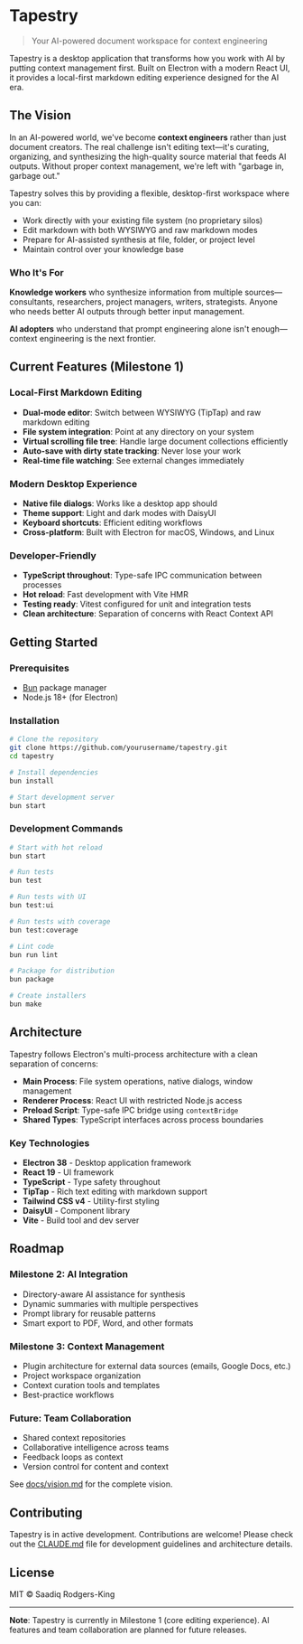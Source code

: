 # Tapestry

> Your AI-powered document workspace for context engineering

Tapestry is a desktop application that transforms how you work with AI by putting context management first. Built on Electron with a modern React UI, it provides a local-first markdown editing experience designed for the AI era.

## The Vision

In an AI-powered world, we've become **context engineers** rather than just document creators. The real challenge isn't editing text—it's curating, organizing, and synthesizing the high-quality source material that feeds AI outputs. Without proper context management, we're left with "garbage in, garbage out."

Tapestry solves this by providing a flexible, desktop-first workspace where you can:

- Work directly with your existing file system (no proprietary silos)
- Edit markdown with both WYSIWYG and raw markdown modes
- Prepare for AI-assisted synthesis at file, folder, or project level
- Maintain control over your knowledge base

### Who It's For

**Knowledge workers** who synthesize information from multiple sources—consultants, researchers, project managers, writers, strategists. Anyone who needs better AI outputs through better input management.

**AI adopters** who understand that prompt engineering alone isn't enough—context engineering is the next frontier.

## Current Features (Milestone 1)

### Local-First Markdown Editing
- **Dual-mode editor**: Switch between WYSIWYG (TipTap) and raw markdown editing
- **File system integration**: Point at any directory on your system
- **Virtual scrolling file tree**: Handle large document collections efficiently
- **Auto-save with dirty state tracking**: Never lose your work
- **Real-time file watching**: See external changes immediately

### Modern Desktop Experience
- **Native file dialogs**: Works like a desktop app should
- **Theme support**: Light and dark modes with DaisyUI
- **Keyboard shortcuts**: Efficient editing workflows
- **Cross-platform**: Built with Electron for macOS, Windows, and Linux

### Developer-Friendly
- **TypeScript throughout**: Type-safe IPC communication between processes
- **Hot reload**: Fast development with Vite HMR
- **Testing ready**: Vitest configured for unit and integration tests
- **Clean architecture**: Separation of concerns with React Context API

## Getting Started

### Prerequisites
- [Bun](https://bun.sh/) package manager
- Node.js 18+ (for Electron)

### Installation

```bash
# Clone the repository
git clone https://github.com/yourusername/tapestry.git
cd tapestry

# Install dependencies
bun install

# Start development server
bun start
```

### Development Commands

```bash
# Start with hot reload
bun start

# Run tests
bun test

# Run tests with UI
bun test:ui

# Run tests with coverage
bun test:coverage

# Lint code
bun run lint

# Package for distribution
bun package

# Create installers
bun make
```

## Architecture

Tapestry follows Electron's multi-process architecture with a clean separation of concerns:

- **Main Process**: File system operations, native dialogs, window management
- **Renderer Process**: React UI with restricted Node.js access
- **Preload Script**: Type-safe IPC bridge using `contextBridge`
- **Shared Types**: TypeScript interfaces across process boundaries

### Key Technologies

- **Electron 38** - Desktop application framework
- **React 19** - UI framework
- **TypeScript** - Type safety throughout
- **TipTap** - Rich text editing with markdown support
- **Tailwind CSS v4** - Utility-first styling
- **DaisyUI** - Component library
- **Vite** - Build tool and dev server

## Roadmap

### Milestone 2: AI Integration
- Directory-aware AI assistance for synthesis
- Dynamic summaries with multiple perspectives
- Prompt library for reusable patterns
- Smart export to PDF, Word, and other formats

### Milestone 3: Context Management
- Plugin architecture for external data sources (emails, Google Docs, etc.)
- Project workspace organization
- Context curation tools and templates
- Best-practice workflows

### Future: Team Collaboration
- Shared context repositories
- Collaborative intelligence across teams
- Feedback loops as context
- Version control for content and context

See [docs/vision.md](docs/vision.md) for the complete vision.

## Contributing

Tapestry is in active development. Contributions are welcome! Please check out the [CLAUDE.md](CLAUDE.md) file for development guidelines and architecture details.

## License

MIT © Saadiq Rodgers-King

---

**Note**: Tapestry is currently in Milestone 1 (core editing experience). AI features and team collaboration are planned for future releases.

